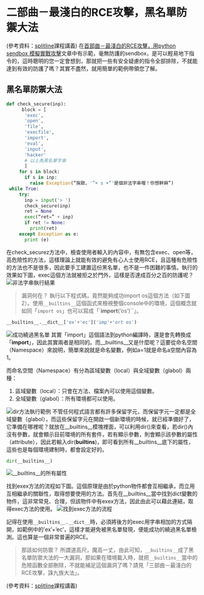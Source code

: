 # 二部曲－最淺白的RCE攻擊，黑名單防禦大法
(參考資料：[splitline](https://github.com/splitline/py-sandbox-escape)課程講義)
在[首部曲－最淺白的RCE攻擊，用python sendbox 模擬實戰攻擊]()文章中有示範，毫無防護的sendbox，是可以輕易地下指令的，這時聰明的您一定會想到，那就把一些有安全疑慮的指令全部排除，不就能達到有效的防護了嗎？其實不盡然，就用簡單的範例帶領您了解。

## 黑名單防禦大法
```python
def check_secure(inp):
   　 block = [
     　'exec',
     　'open',
     　'file',
   　  'execfile',
 　    'import',
   　  'eval',
 　    'input',
  　   'hacker'
  　   # 以上為黑名單字串
  　   ]
  　 for s in block:
   　  if s in inp:
 　      raise Exception(“挨歐，'”+ s +”'是個非法字串喔！你想幹麻”)
 while True:
 　  try:
   　  inp = input('> ')
   　  check_secure(inp)
 　    ret = None
   　  exec(“ret=” + inp)
   　  if ret != None:
 　      print(ret)
 　  except Exception as e:
    　 print (e)
```
在check_securez方法中，檢查使用者輸入的內容中，有無包含exec、open等，高危險性的方法，這樣理論上就能有效的避免有心人士使用RCE，且這種有危險性的方法也不是很多，因此要手工建置這份黑名單，也不是一件困難的事情。執行的效果如下圖，exec這個方法就被拒之於門外，這樣是否達成百分之百的防護呢？
![非法字串執行結果](https://i.imgur.com/Wet90qa.png)
> 漏洞何在？
執行以下程式碼，竟然能夠成功import os這個方法（如下圖2）。使用`__builtins__`這個函式來檢視整個console中的環境，這個概念就如同「`import os`」也可以寫成「`__import__(‘os’)``」。
```python
__builtins__.__dict__['ex'+'ec']('imp'+'ort os')
```
![成功繞過黑名單](https://i.imgur.com/KprQ0cu.png)
其實「import」這個語法到python編譯時，還是會先轉換成「__import__」，因此其實兩者是相同的。而__builtins__又是什麼呢？這要從命名空間（Namespace）來說明，簡單來說就是命名變數，例如a=1就是命名a空間內容為1。

而命名空間（Namespace）有分為區域變數（local）與全域變數（glabol）兩種：
1. 區域變數（local）：只會在方法、檔案內可以使用這個變數。
2. 全域變數（glabol）：所有環境都可以使用。


![dir方法執行範例](https://i.imgur.com/AwxU4Fq.png)
不管任何程式語言都有許多保留字元，而保留字元一定都是全域變數（glabol），而這些保留字元在開啟一個新環境的時候，就已經準備好了，它準備在哪裡呢？就放在__builtins__模塊裡面，可以利用dir()來查看，若dir()內沒有參數，就會顯示目前環境的所有套件，若有顯示參數，則會顯示該參數的屬性（attribute），因此若輸入dir(__builtins__)，即可看到所有__builtins__底下的屬性，這些也是每個環境建制時，都會設定好的。
```py
dir(__builtins__)
```
![__builtins__的所有屬性](https://i.imgur.com/scsabwF.png)

找到exex方法的流程如下圖。這個原理是由於python物件都會互相繼承，而立用互相繼承的關聯性，取得想要使用的方法。首先在__builtins__當中找到dict變數的物件，這非常常見、合理，但該物件中有exex方法，因此由此可以藉此連結，取得exec方法的使用。
![找到exec方法的流程](https://i.imgur.com/QXBibUA.png)

記得在使用`__builtins__.__dict__`時，必須將後方的exec用字串相加的方式隔開，如範例中的’ex’+’ec’，這樣才能避免被黑名單發現，便能成功的繞過黑名單檢測。這也算是一個非常普遍的RCE。

> 那該如何防禦？
所謂道高尺，魔高一丈，由此可知，`__builtins__`成了黑名單防禦大法的一大漏洞，那如果在環境載入時，就把`__builtins__`當中的危險函數全部刪除，不就能補足這個漏洞了嗎？請見「三部曲－最淺白的RCE攻擊，誅九族大法」。

(參考資料：[splitline](https://github.com/splitline/py-sandbox-escape)課程講義)

